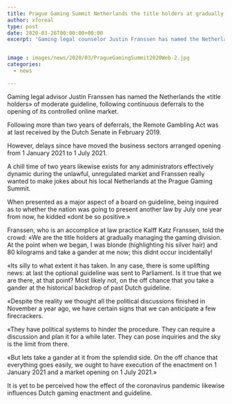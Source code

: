 ```yaml
---
title: Prague Gaming Summit Netherlands the title holders at gradually managing the gaming part
author: xforeal 
type: post
date: 2020-03-26T00:00:00+00:00
excerpt: 'Gaming legal counselor Justin Franssen has named the Netherlands the "title holders" of moderate guideline, following continuous deferrals to the opening of its directed online market '


image : images/news/2020/03/PragueGamingSummit2020Web-2.jpg
categories:
  - news

---
```

Gaming legal advisor Justin Franssen has named the Netherlands the &#171;title holders&#187; of moderate guideline, following continuous deferrals to the opening of its controlled online market. 

Following more than two years of deferrals, the Remote Gambling Act was at last received by the Dutch Senate in February 2019. 

However, delays since have moved the business sectors arranged opening from 1 January 2021 to 1 July 2021. 

A chill time of two years likewise exists for any administrators effectively dynamic during the unlawful, unregulated market and Franssen really wanted to make jokes about his local Netherlands at the Prague Gaming Summit. 

When presented as a major aspect of a board on guideline, being inquired as to whether the nation was going to present another law by July one year from now, he kidded &#171;dont be so positive.&#187; 

Franssen, who is an accomplice at law practice Kalff Katz Franssen, told the crowd: &#171;We are the title holders at gradually managing the gaming division. At the point when we began, I was blonde (highlighting his silver hair) and 80 kilograms and take a gander at me now; this didnt occur incidentally! 

&#171;Its silly to what extent it has taken. In any case, there is some uplifting news: at last the optional guideline was sent to Parliament. Is it true that we are there, at that point? Most likely not, on the off chance that you take a gander at the historical backdrop of past Dutch guideline. 

&#171;Despite the reality we thought all the political discussions finished in November a year ago, we have certain signs that we can anticipate a few firecrackers. 

&#171;They have political systems to hinder the procedure. They can require a discussion and plan it for a while later. They can pose inquiries and the sky is the limit from there. 

&#171;But lets take a gander at it from the splendid side. On the off chance that everything goes easily, we ought to have execution of the enactment on 1 January 2021 and a market opening on 1 July 2021.&#187; 

It is yet to be perceived how the effect of the coronavirus pandemic likewise influences Dutch gaming enactment and guideline.